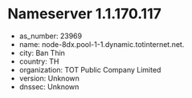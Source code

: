 # Nameserver 1.1.170.117

* as_number: 23969
* name: node-8dx.pool-1-1.dynamic.totinternet.net.
* city: Ban Thin
* country: TH
* organization: TOT Public Company Limited
* version: Unknown
* dnssec: Unknown
